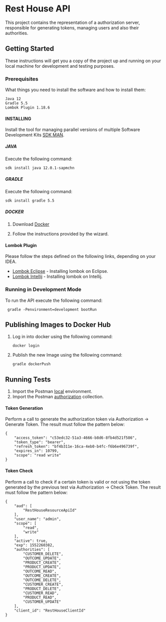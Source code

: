 # Rest House API

This project contains the representation of a authorization server, responsible for generating tokens, managing users and also their authorities.

## Getting Started

These instructions will get you a copy of the project up and running on your local machine for development and testing purposes.

### Prerequisites

What things you need to install the software and how to install them:

```
Java 12
Gradle 5.5
Lombok Plugin 1.18.6 
```

#### INSTALLING

Install the tool for managing parallel versions of multiple Software Development Kits [SDK MAN](https://sdkman.io/install).

##### JAVA

Execute the following command:

```
sdk install java 12.0.1-sapmchn
```

##### GRADLE

Execute the following command:

```
sdk install gradle 5.5
```

##### DOCKER

1. Download [Docker](https://www.docker.com/products/docker-desktop)

2. Follow the instructions provided by the wizard.

#### Lombok Plugin

Please follow the steps defined on the following links, depending on your IDEA.

* [Lombok Eclipse](https://projectlombok.org/setup/eclipse) - Installing lombok on Eclipse.
* [Lombok Intellij](https://projectlombok.org/setup/intellij) - Installing lombok on Intellij.

### Running in Development Mode

To run the API execute the following command:

```
 gradle -Penvironment=development bootRun
```

## Publishing Images to Docker Hub

1. Log in into docker using the following command:

    ```
    docker login
    ```

2. Publish the new Image using the following command:

    ```
    gradle dockerPush
    ```

## Running Tests

1) Import the Postman [local](postman/local.environment.json) environment.
2) Import the Postman [authorization](postman/collection.json) collection.

#### Token Generation

Perform a call to generate the authorization token via Authorization -> Generate Token. The result must follow the pattern below:

```
{
    "access_token": "c53edc32-51a3-4666-b8d6-8fb4d521f586",
    "token_type": "bearer",
    "refresh_token": "bf4b311e-16ca-4eb0-b4fc-f6b6e496739f",
    "expires_in": 10799,
    "scope": "read write"
}
```

#### Token Check

Perform a call to check if a certain token is valid or not using the token generated by the previous test via Authorization -> Check Token. The result must follow the pattern below:

```
{
    "aud": [
        "RestHouseResourceApiId"
    ],
    "user_name": "admin",
    "scope": [
        "read",
        "write"
    ],
    "active": true,
    "exp": 1552260382,
    "authorities": [
        "CUSTOMER_DELETE",
        "OUTCOME_UPDATE",
        "PRODUCT_CREATE",
        "PRODUCT_UPDATE",
        "OUTCOME_READ",
        "OUTCOME_CREATE",
        "OUTCOME_DELETE",
        "CUSTOMER_CREATE",
        "PRODUCT_DELETE",
        "CUSTOMER_READ",
        "PRODUCT_READ",
        "CUSTOMER_UPDATE"
    ],
    "client_id": "RestHouseClientId"
}
```